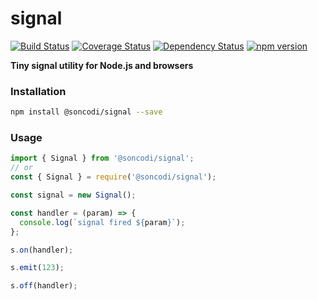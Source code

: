 # signal

[![Build Status](https://travis-ci.org/soncodi/signal.svg?branch=master)](https://travis-ci.org/soncodi/signal)
[![Coverage Status](https://coveralls.io/repos/github/soncodi/signal/badge.svg?branch=coverage)](https://coveralls.io/github/soncodi/signal?branch=coverage)
[![Dependency Status](https://david-dm.org/soncodi/signal/status.svg)](https://david-dm.org/soncodi/signal)
[![npm version](https://badge.fury.io/js/%40soncodi%2Fsignal.svg)](https://badge.fury.io/js/%40soncodi%2Fsignal)

**Tiny signal utility for Node.js and browsers**

### Installation

```sh
npm install @soncodi/signal --save
```

### Usage

```js
import { Signal } from '@soncodi/signal';
// or
const { Signal } = require('@soncodi/signal');

const signal = new Signal();

const handler = (param) => {
  console.log(`signal fired ${param}`);
};

s.on(handler);

s.emit(123);

s.off(handler);
```
